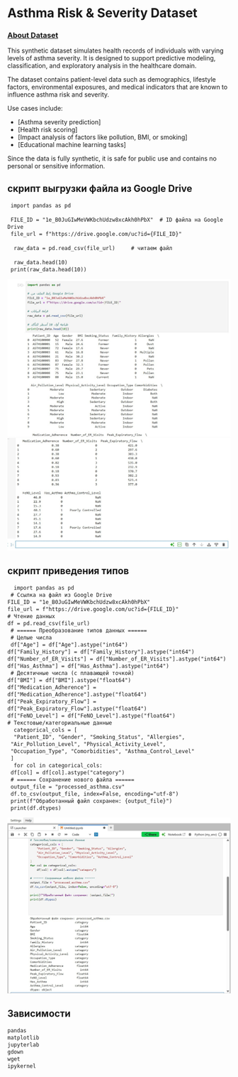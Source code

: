 # Asthma Risk & Severity Dataset

   ### [About Dataset](https://drive.google.com/file/d/1e_B0JuGIwMeVWKbchUdzw8xcAkh0hPbX/view?usp=drive_link)
   This synthetic dataset simulates health records of individuals with varying levels of asthma severity. It is designed to support predictive modeling, classification, and exploratory analysis in the healthcare domain.

The dataset contains patient-level data such as demographics, lifestyle factors, environmental exposures, and medical indicators that are known to influence asthma risk and severity.

Use cases include:

- [Asthma severity prediction]
- [Health risk scoring]
- [Impact analysis of factors like pollution, BMI, or smoking]
- [Educational machine learning tasks]


Since the data is fully synthetic, it is safe for public use and contains no personal or sensitive information.
## скрипт выгрузки файла из Google Drive 

     import pandas as pd

     FILE_ID = "1e_B0JuGIwMeVWKbchUdzw8xcAkh0hPbX"  # ID файла на Google Drive
     file_url = f"https://drive.google.com/uc?id={FILE_ID}"

      raw_data = pd.read_csv(file_url)     # читаем файл

      raw_data.head(10) 
     print(raw_data.head(10))
     
![скриншот1](скриншот1.jpg)
![скриншот2](скриншот2.jpg)
## скрипт приведения типов

      import pandas as pd
     # Ссылка на файл из Google Drive
    FILE_ID = "1e_B0JuGIwMeVWKbchUdzw8xcAkh0hPbX"
    file_url = f"https://drive.google.com/uc?id={FILE_ID}"
    # Чтение данных
    df = pd.read_csv(file_url)
     # ====== Преобразование типов данных ======
     # Целые числа
     df["Age"] = df["Age"].astype("int64")
    df["Family_History"] = df["Family_History"].astype("int64")
    df["Number_of_ER_Visits"] = df["Number_of_ER_Visits"].astype("int64")
    df["Has_Asthma"] = df["Has_Asthma"].astype("int64")
     # Десятичные числа (с плавающей точкой)
    df["BMI"] = df["BMI"].astype("float64")
    df["Medication_Adherence"] = df["Medication_Adherence"].astype("float64")
    df["Peak_Expiratory_Flow"] = df["Peak_Expiratory_Flow"].astype("float64")
    df["FeNO_Level"] = df["FeNO_Level"].astype("float64")
    # Текстовые/категориальные данные
      categorical_cols = [
      "Patient_ID", "Gender", "Smoking_Status", "Allergies",
     "Air_Pollution_Level", "Physical_Activity_Level",
     "Occupation_Type", "Comorbidities", "Asthma_Control_Level"
     ]
      for col in categorical_cols:
     df[col] = df[col].astype("category")
     # ====== Сохранение нового файла ======
     output_file = "processed_asthma.csv"
     df.to_csv(output_file, index=False, encoding="utf-8")
     print(f"Обработанный файл сохранен: {output_file}")
     print(df.dtypes)

![скриншот3](скриншот3.jpg)
     
## Зависимости 
    pandas
    matplotlib
    jupyterlab
    gdown
    wget
    ipykernel
